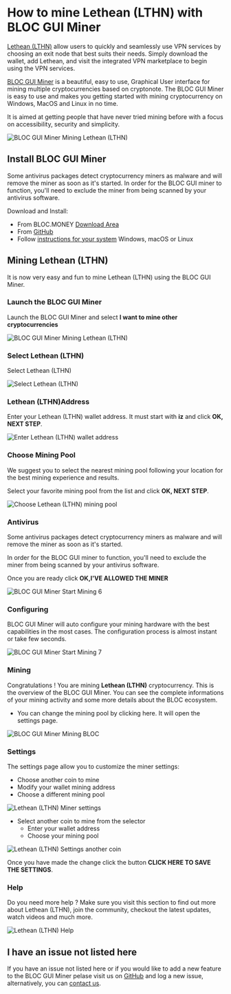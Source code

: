 # **How to mine Lethean (LTHN) with BLOC GUI Miner**

[Lethean (LTHN)](https://lethean.io) allow users to quickly and seamlessly use VPN services by choosing an exit node that best suits their needs. Simply download the wallet, add Lethean, and visit the integrated VPN marketplace to begin using the VPN services.

[BLOC GUI Miner](../mining/BLOC-GUI-Miner.md) is a beautiful, easy to use, Graphical User interface for mining multiple cryptocurrencies based on cryptonote. The BLOC GUI Miner is easy to use and makes you getting started with mining cryptocurrency on Windows, MacOS and Linux in no time.

It is aimed at getting people that have never tried mining before with a focus on accessibility, security and simplicity.

![BLOC GUI Miner Mining Lethean (LTHN)](images/BLOC-GUI-MINER/SCREEN/screen-LETHEAN.jpg)

## **Install BLOC GUI Miner**

Some antivirus packages detect cryptocurrency miners as malware and will remove the miner as soon as it's started. In order for the BLOC GUI miner to function, you'll need to exclude the miner from being scanned by your antivirus software.

Download and Install:

- From BLOC.MONEY [Download Area](https://bloc.money/download)
- From [GitHub](https://github.com/furiousteam/GUI-miner/releases/latest)
- Follow [instructions for your system](../mining/BLOC-GUI-Miner-using.md) Windows, macOS or Linux 

## **Mining Lethean (LTHN)**

It is now very easy and fun to mine Lethean (LTHN) using the BLOC GUI Miner.

### **Launch the BLOC GUI Miner**

Launch the BLOC GUI Miner and select **I want to mine other cryptocurrencies**

![BLOC GUI Miner Mining Lethean (LTHN)](images/BLOC-GUI-MINER/BLOC-GUI-Miner-v0.0.3-miner-setup.png)

### **Select Lethean (LTHN)**

Select Lethean (LTHN)

![Select Lethean (LTHN)](images/BLOC-GUI-MINER/XMRIG.png)

### **Lethean (LTHN)Address**

Enter your Lethean (LTHN) wallet address. It must start with **iz** and click **OK, NEXT STEP**.

![Enter Lethean (LTHN) wallet address](images/BLOC-GUI-MINER/lethean-address.png)

### **Choose Mining Pool**

We suggest you to select the nearest mining pool following your location for the best mining experience and results.

Select your favorite mining pool from the list and click **OK, NEXT STEP**.

![Choose Lethean (LTHN) mining pool](images/BLOC-GUI-MINER/lethean-pool.png)

### **Antivirus**

Some antivirus packages detect cryptocurrency miners as malware and will remove the miner as soon as it's started.

In order for the BLOC GUI miner to function, you'll need to exclude the miner from being scanned by your antivirus software.

Once you are ready click **OK,I'VE ALLOWED THE MINER**

![BLOC GUI Miner Start Mining 6](images/BLOC-GUI-MINER/BLOC-GUI-Miner-v0.0.3-antivirus.png)

### **Configuring**

BLOC GUI Miner will auto configure your mining hardware with the best capabilities in the most cases. The configuration process is almost instant or take few seconds.

![BLOC GUI Miner Start Mining 7](images/BLOC-GUI-MINER/BLOC-GUI-Miner-v0.0.3-ready.png)

### **Mining**

Congratulations ! You are mining **Lethean (LTHN)** cryptocurrency. This is the overview of the BLOC GUI Miner. You can see the complete informations of your mining activity and some more details about the BLOC ecosystem.

- You can change the mining pool by clicking here. It will open the settings page.

![BLOC GUI Miner Mining BLOC](images/BLOC-GUI-MINER/lethean-mining.png)

### **Settings** <a name="Lethean (LTHN)-settings"></a>

The settings page allow you to customize the miner settings:

- Choose another coin to mine
- Modify your wallet mining address
- Choose a different mining pool

![Lethean (LTHN) Miner settings](images/BLOC-GUI-MINER/lethean-settings.png)

- Select another coin to mine from the selector
    * Enter your wallet address
    * Choose your mining pool

![Lethean (LTHN) Settings another coin](images/BLOC-GUI-MINER/lethean-settings2.png)

Once you have made the change click the button **CLICK HERE TO SAVE THE SETTINGS**.

### **Help**

Do you need more help ? Make sure you visit this section to find out more about Lethean (LTHN), join the community, checkout the latest updates, watch videos and much more.

![Lethean (LTHN) Help](images/BLOC-GUI-MINER/lethean-help.png)

## **I have an issue not listed here**

If you have an issue not listed here or if you would like to add a new feature to the BLOC GUI Miner pelase visit us on [GitHub](https://github.com/furiousteam/GUI-miner) and log a new issue, alternatively, you can [contact us](../about/Community.md).